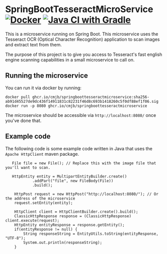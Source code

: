 # SpringBootTesseractMicroService [![Docker](https://github.com/cmjb/SpringBootTesseractMicroService/actions/workflows/docker-publish.yml/badge.svg)](https://github.com/cmjb/SpringBootTesseractMicroService/actions/workflows/docker-publish.yml) [![Java CI with Gradle](https://github.com/cmjb/SpringBootTesseractMicroService/actions/workflows/gradle.yml/badge.svg)](https://github.com/cmjb/SpringBootTesseractMicroService/actions/workflows/gradle.yml)

This is a microservice running on Spring Boot. This microservice uses the Tesseract OCR (Optical Character Recognition) application to scan images and extract text from them.

The purpose of this project is to give you access to Tesseract's fast english engine scanning capabilities in a small microservice to call on.

## Running the microservice

You can run it via docker by running:

```
docker pull ghcr.io/cmjb/springboottesseractmicroservice:sha256-ab91d45527de9dc436f14911831c82231f46d8c693b1418260c5f0df88ef1f06.sig
docker run -p 8080 ghcr.io/cmjb/springboottesseractmicroservice 
```

The microservice should be accessible via `http://localhost:8080/` once you've done that.

## Example code

The following code is some example code written in Java that uses the `Apache HttpClient` maven package.


```
   File file = new File(); // Replace this with the image file that you'll want to scan.
   
   HttpEntity entity = MultipartEntityBuilder.create()
            .addPart("file", new FileBody(File))
            .build();

    HttpPost request = new HttpPost("http://localhost:8080/"); // Or the address of the microservice
    request.setEntity(entity);

    HttpClient client = HttpClientBuilder.create().build();
    ClassicHttpResponse response = (ClassicHttpResponse) client.execute(request);
    HttpEntity entityResponse = response.getEntity();
    if(entityResponse != null) {
        String responseString = EntityUtils.toString(entityResponse, "UTF-8");
        System.out.println(responseString);
    }
```
